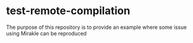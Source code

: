 # test-remote-compilation
The purpose of this repository is to provide an example where some issue using Mirakle can be reproduced
